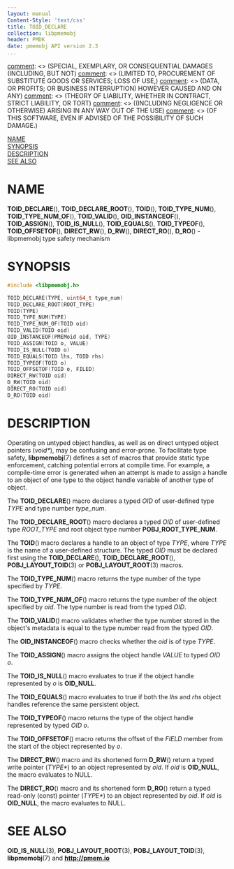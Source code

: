 ```yaml
---
layout: manual
Content-Style: 'text/css'
title: TOID_DECLARE
collection: libpmemobj
header: PMDK
date: pmemobj API version 2.3
...
```


[comment]: <> (Copyright 2017-2018, Intel Corporation)

[comment]: <> (Redistribution and use in source and binary forms, with or without)
[comment]: <> (modification, are permitted provided that the following conditions)
[comment]: <> (are met:)
[comment]: <> (    * Redistributions of source code must retain the above copyright)
[comment]: <> (      notice, this list of conditions and the following disclaimer.)
[comment]: <> (    * Redistributions in binary form must reproduce the above copyright)
[comment]: <> (      notice, this list of conditions and the following disclaimer in)
[comment]: <> (      the documentation and/or other materials provided with the)
[comment]: <> (      distribution.)
[comment]: <> (    * Neither the name of the copyright holder nor the names of its)
[comment]: <> (      contributors may be used to endorse or promote products derived)
[comment]: <> (      from this software without specific prior written permission.)

[comment]: <> (THIS SOFTWARE IS PROVIDED BY THE COPYRIGHT HOLDERS AND CONTRIBUTORS)
[comment]: <> ("AS IS" AND ANY EXPRESS OR IMPLIED WARRANTIES, INCLUDING, BUT NOT)
[comment]: <> (LIMITED TO, THE IMPLIED WARRANTIES OF MERCHANTABILITY AND FITNESS FOR)
[comment]: <> (A PARTICULAR PURPOSE ARE DISCLAIMED. IN NO EVENT SHALL THE COPYRIGHT)
[comment]: <> (OWNER OR CONTRIBUTORS BE LIABLE FOR ANY DIRECT, INDIRECT, INCIDENTAL,)
[comment]: <> (SPECIAL, EXEMPLARY, OR CONSEQUENTIAL DAMAGES (INCLUDING, BUT NOT)
[comment]: <> (LIMITED TO, PROCUREMENT OF SUBSTITUTE GOODS OR SERVICES; LOSS OF USE,)
[comment]: <> (DATA, OR PROFITS; OR BUSINESS INTERRUPTION) HOWEVER CAUSED AND ON ANY)
[comment]: <> (THEORY OF LIABILITY, WHETHER IN CONTRACT, STRICT LIABILITY, OR TORT)
[comment]: <> ((INCLUDING NEGLIGENCE OR OTHERWISE) ARISING IN ANY WAY OUT OF THE USE)
[comment]: <> (OF THIS SOFTWARE, EVEN IF ADVISED OF THE POSSIBILITY OF SUCH DAMAGE.)

[comment]: <> (toid_declare.3 -- man page for obj type safety mechanism)

[NAME](#name)<br />
[SYNOPSIS](#synopsis)<br />
[DESCRIPTION](#description)<br />
[SEE ALSO](#see-also)<br />

# NAME #

**TOID_DECLARE**(), **TOID_DECLARE_ROOT**(), **TOID**(),
**TOID_TYPE_NUM**(), **TOID_TYPE_NUM_OF**(), **TOID_VALID**(),
**OID_INSTANCEOF**(), **TOID_ASSIGN**(), **TOID_IS_NULL**(),
**TOID_EQUALS**(), **TOID_TYPEOF**(), **TOID_OFFSETOF**(),
**DIRECT_RW**(), **D_RW**(), **DIRECT_RO**(),
**D_RO**() - libpmemobj type safety mechanism

# SYNOPSIS #

```c
#include <libpmemobj.h>

TOID_DECLARE(TYPE, uint64_t type_num)
TOID_DECLARE_ROOT(ROOT_TYPE)
TOID(TYPE)
TOID_TYPE_NUM(TYPE)
TOID_TYPE_NUM_OF(TOID oid)
TOID_VALID(TOID oid)
OID_INSTANCEOF(PMEMoid oid, TYPE)
TOID_ASSIGN(TOID o, VALUE)
TOID_IS_NULL(TOID o)
TOID_EQUALS(TOID lhs, TOID rhs)
TOID_TYPEOF(TOID o)
TOID_OFFSETOF(TOID o, FILED)
DIRECT_RW(TOID oid)
D_RW(TOID oid)
DIRECT_RO(TOID oid)
D_RO(TOID oid)
```

# DESCRIPTION #

Operating on untyped object handles, as well as on direct untyped object
pointers (*void\**), may be confusing and error-prone. To facilitate
type safety, **libpmemobj**(7) defines a set of macros that provide static
type enforcement, catching potential errors at compile time. For example,
a compile-time error is generated when an attempt is made to assign a handle to
an object of one type to the object handle variable of another type of object.

The **TOID_DECLARE**() macro declares a typed *OID* of user-defined type
*TYPE* and type number *type_num*.

The **TOID_DECLARE_ROOT**() macro declares a typed *OID* of user-defined type
*ROOT_TYPE* and root object type number **POBJ_ROOT_TYPE_NUM**.

The **TOID**() macro declares a handle to an object of type *TYPE*,
where *TYPE* is the name of a user-defined structure. The typed *OID* must
be declared first using the **TOID_DECLARE**(), **TOID_DECLARE_ROOT**(),
**POBJ_LAYOUT_TOID**(3) or **POBJ_LAYOUT_ROOT**(3) macros.

The **TOID_TYPE_NUM**() macro returns the type number of the type specified
by *TYPE*.

The **TOID_TYPE_NUM_OF**() macro returns the type number of the object
specified by *oid*. The type number is read from the typed *OID*.

The **TOID_VALID**() macro validates whether the type number stored in
the object's metadata is equal to the type number read from the typed *OID*.

The **OID_INSTANCEOF**() macro checks whether the *oid* is of type *TYPE*.

The **TOID_ASSIGN**() macro assigns the object handle *VALUE* to typed *OID*
*o*.

The **TOID_IS_NULL**() macro evaluates to true if the object handle
represented by *o* is **OID_NULL**.

The **TOID_EQUALS**() macro evaluates to true if both the *lhs* and *rhs*
object handles reference the same persistent object.

The **TOID_TYPEOF**() macro returns the type of the object handle represented
by typed *OID* *o*.

The **TOID_OFFSETOF**() macro returns the offset of the *FIELD* member from
the start of the object represented by *o*.

The **DIRECT_RW**() macro and its shortened form **D_RW**() return a typed
write pointer (*TYPE\**) to an object represented by *oid*. If *oid* is
**OID_NULL**, the macro evaluates to NULL.

The **DIRECT_RO**() macro and its shortened form **D_RO**() return a typed
read-only (const) pointer (*TYPE\**) to an object represented by *oid*. If
*oid* is **OID_NULL**, the macro evaluates to NULL.

# SEE ALSO #

**OID_IS_NULL**(3), **POBJ_LAYOUT_ROOT**(3), **POBJ_LAYOUT_TOID**(3),
**libpmemobj**(7) and **<http://pmem.io>**
